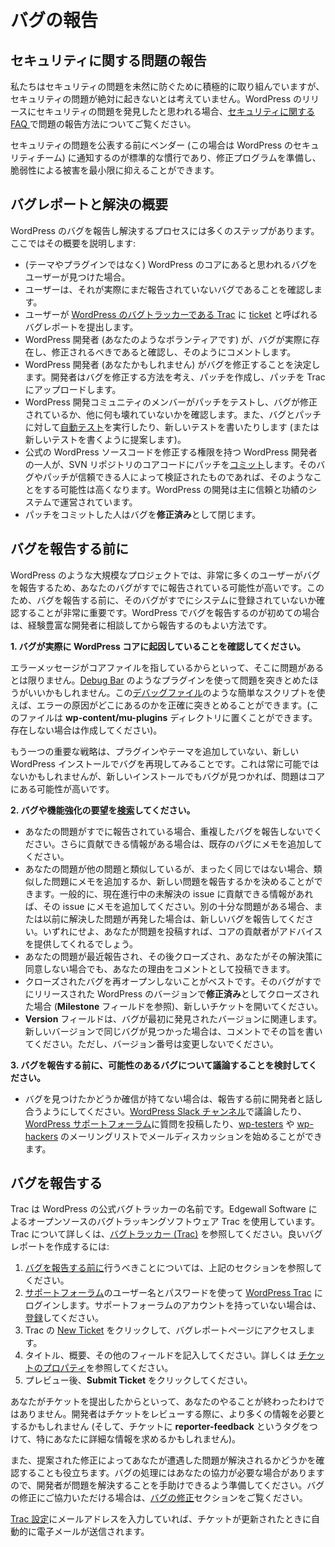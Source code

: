 <!--
# Reporting Bugs
-->

# バグの報告

<!--
## Reporting Security Issues
-->

## セキュリティに関する問題の報告

<!--
While we try to be proactive in preventing security problems, we do not assume they’ll never come up. If you believe you’ve found a security problem in a release of WordPress, please see the [Security FAQ](https://make.wordpress.org/core/handbook/reporting-security-vulnerabilities/) for information on how to report the problem.
-->

私たちはセキュリティの問題を未然に防ぐために積極的に取り組んでいますが、セキュリティの問題が絶対に起きないとは考えていません。WordPress のリリースにセキュリティの問題を発見したと思われる場合、[セキュリティに関する FAQ ](https://make.wordpress.org/core/handbook/reporting-security-vulnerabilities/)で問題の報告方法についてご覧ください。

<!--
It is standard practice to notify the vendor (the WordPress security team, in this case) of a security problem before publicizing, so a fix can be prepared, and public damage due to the vulnerability minimized.
-->

セキュリティの問題を公表する前にベンダー (この場合は WordPress のセキュリティチーム) に通知するのが標準的な慣行であり、修正プログラムを準備し、脆弱性による被害を最小限に抑えることができます。

<!--
## Overview of Bug Reporting and Resolution
-->

## バグレポートと解決の概要

<!--
There are many steps in the process of reporting and resolving a bug in WordPress. Here is an overview:
-->

WordPress のバグを報告し解決するプロセスには多くのステップがあります。ここではその概要を説明します:

<!--
*   A user finds a bug that appears to be in the core of WordPress (not a theme or a plugin).
*   The user confirms it is actually a bug which has not yet been reported.
*   The user submits a bug report, called a [ticket](https://make.wordpress.org/core/handbook/glossary/#ticket), to [Trac, the WordPress Bug Tracker](https://make.wordpress.org/core/handbook/trac/).
*   A WordPress developer (who is a volunteer, like you) confirms that the bug does actually exist, and that it should be fixed, and comments as such.
*   A WordPress developer (which could be you) decides to fix the bug. The developer figures out how to fix the bug, create a patch, and uploads the patch to Trac.
*   Members of the WordPress development community test the patch to see if it fixes the bug, and doesn’t break anything else. They may also run [Automated Tests](https://make.wordpress.org/core/handbook/automated-testing/) against the bug and patch, and write new tests (or suggest new tests be written).
*   One of the WordPress developers with authority to modify the official WordPress source code [commits](https://make.wordpress.org/core/handbook/glossary/#commit-verb) the patch to the core code in the SVN repository. They are more likely to do this if the bug and patch has been verified by someone they trust – WordPress development operates largely on a system of trust and merit.
*   The person who commits the patch closes the bug as **fixed**.
-->

*   (テーマやプラグインではなく) WordPress のコアにあると思われるバグをユーザーが見つけた場合。
*   ユーザーは、それが実際にまだ報告されていないバグであることを確認します。
*   ユーザーが [WordPress のバグトラッカーである Trac](https://make.wordpress.org/core/handbook/trac/) に [ticket](https://make.wordpress.org/core/handbook/glossary/#ticket) と呼ばれるバグレポートを提出します。
*   WordPress 開発者 (あなたのようなボランティアです) が、バグが実際に存在し、修正されるべきであると確認し、そのようにコメントします。
*   WordPress 開発者 (あなたかもしれません) がバグを修正することを決定します。開発者はバグを修正する方法を考え、パッチを作成し、パッチを Trac にアップロードします。
*   WordPress 開発コミュニティのメンバーがパッチをテストし、バグが修正されているか、他に何も壊れていないかを確認します。また、バグとパッチに対して[自動テスト](https://make.wordpress.org/core/handbook/automated-testing/)を実行したり、新しいテストを書いたりします (または新しいテストを書くように提案します)。
*   公式の WordPress ソースコードを修正する権限を持つ WordPress 開発者の一人が、SVN リポジトリのコアコードにパッチを[コミット](https://make.wordpress.org/core/handbook/glossary/#commit-verb)します。そのバグやパッチが信頼できる人によって検証されたものであれば、そのようなことをする可能性は高くなります。WordPress の開発は主に信頼と功績のシステムで運営されています。
*   パッチをコミットした人はバグを**修正済み**として閉じます。

<!--
## Before You Report a Bug
-->

## バグを報告する前に

<!--
With large projects like WordPress, so many users report bugs that there’s a good chance your bug has already been reported. Because of this, it’s very important to check to ensure it’s not already in the system before you submit it. If you are new to reporting bugs in WordPress, it is also a good idea to discuss the issue with more experienced developers before reporting it.
-->

WordPress のような大規模なプロジェクトでは、非常に多くのユーザーがバグを報告するため、あなたのバグがすでに報告されている可能性が高いです。このため、バグを報告する前に、そのバグがすでにシステムに登録されていないか確認することが非常に重要です。WordPress でバグを報告するのが初めての場合は、経験豊富な開発者に相談してから報告するのもよい方法です。

<!--
**1\. Make sure the bug is actually caused by WordPress core.**
-->

**1\. バグが実際に WordPress コアに起因していることを確認してください。**

<!--
Just because an error message points to a core file, doesn’t mean that’s where the problem is. You may want to use a plugin like [Debug Bar](https://wordpress.org/extend/plugins/debug-bar/) to track down the problem. A simple script like this [debugging file](http://gist.github.com/625769) could help you see where exactly the error is coming from. (You can place this file in your **wp-content/mu-plugins** directory; create it if it doesn’t exist.)
-->

エラーメッセージがコアファイルを指しているからといって、そこに問題があるとは限りません。[Debug Bar](https://wordpress.org/extend/plugins/debug-bar/) のようなプラグインを使って問題を突きとめたほうがいいかもしれません。この[デバッグファイル](http://gist.github.com/625769)のような簡単なスクリプトを使えば、エラーの原因がどこにあるのかを正確に突きとめることができます。(このファイルは **wp-content/mu-plugins** ディレクトリに置くことができます。存在しない場合は作成してください)。

<!--
Another key strategy is to try and replicate the bug in a fresh WordPress install with no extra plugins or themes. While this may not always be possible, if you can find it in a fresh install, the issue is much more likely to be in core.
-->

もう一つの重要な戦略は、プラグインやテーマを追加していない、新しい WordPress インストールでバグを再現してみることです。これは常に可能ではないかもしれませんが、新しいインストールでもバグが見つかれば、問題はコアにある可能性が高いです。

<!--
**2\. [Search](https://core.trac.wordpress.org/search) for your bug or enhancement request.**
-->

**2\. バグや機能強化の要望を[検索](https://core.trac.wordpress.org/search)してください。**

<!--
*   If your issue has already been reported, please do not report a duplicate bug. If you have further information to contribute, add a note to the existing bug.
*   If your issue is similar, but not quite the same as another issue, you may decide whether to add a note to the similar issue, or report a new one. In general, if you just have more information to contribute to a current, open issue, simply add a note to that issue. If you have a different enough issue, or if you are experiencing a recurrence of an issue that was previously resolved, report a new bug. Either way, core contributors will offer you guidance once you’ve posted about your issue.
*   If your issue was recently reported and then closed, and you do not agree with the resolution, you can still post comments as to your reasoning.
*   It is best not to re-open bugs that have been closed for some time. If the bug was closed as **fixed** for a version of WordPress that has been released already (see the **Milestone** field), open a new ticket.
*   The **Version** field relates to the version in which the bug was originally discovered. If you’re seeing the same bug in a newer version, mention so in a comment, but please do not change the version number.
-->

*   あなたの問題がすでに報告されている場合、重複したバグを報告しないでください。さらに貢献できる情報がある場合は、既存のバグにメモを追加してください。
*   あなたの問題が他の問題と類似しているが、まったく同じではない場合、類似した問題にメモを追加するか、新しい問題を報告するかを決めることができます。一般的に、現在進行中の未解決の issue に貢献できる情報があれば、その issue にメモを追加してください。別の十分な問題がある場合、または以前に解決した問題が再発した場合は、新しいバグを報告してください。いずれにせよ、あなたが問題を投稿すれば、コアの貢献者がアドバイスを提供してくれるでしょう。
*   あなたの問題が最近報告され、その後クローズされ、あなたがその解決策に同意しない場合でも、あなたの理由をコメントとして投稿できます。
*   クローズされたバグを再オープンしないことがベストです。そのバグがすでにリリースされた WordPress のバージョンで**修正済み**としてクローズされた場合 (**Milestone** フィールドを参照)、新しいチケットを開いてください。
*   **Version** フィールドは、バグが最初に発見されたバージョンに関連します。新しいバージョンで同じバグが見つかった場合は、コメントでその旨を書いてください。ただし、バージョン番号は変更しないでください。

<!--
**3\. Consider discussing a possible bug before reporting it.**
-->

**3\. バグを報告する前に、可能性のあるバグについて議論することを検討してください。**

<!--
*   If you aren’t sure that you’ve found a bug, you should attempt to discuss it with a developer before reporting it. You can discuss your issue on the [WordPress Slack Channel](https://make.wordpress.org/chat/), post a question on the [WordPress Support Forum](https://wordpress.org/support/), or start an email discussion on the [wp-testers](https://codex.wordpress.org/Mailing_Lists#Testers) or [wp-hackers](https://codex.wordpress.org/Mailing_Lists#Hackers) mailing lists.
-->

*   バグを見つけたかどうか確信が持てない場合は、報告する前に開発者と話し合うようにしてください。[WordPress Slack チャンネル](https://make.wordpress.org/chat/)で議論したり、[WordPress サポートフォーラム](https://wordpress.org/support/)に質問を投稿したり、[wp-testers](https://codex.wordpress.org/Mailing_Lists#Testers) や [wp-hackers](https://codex.wordpress.org/Mailing_Lists#Hackers) のメーリングリストでメールディスカッションを始めることができます。

<!--
## Reporting a Bug
-->

## バグを報告する

<!--
Trac is the name of the official WordPress bug tracker. It uses the open source bug tracking software Trac, by Edgewall Software. To learn more about Trac, see [The Bug Tracker (Trac)](https://make.wordpress.org/core/handbook/trac/). To create a good bug report:
-->

Trac は WordPress の公式バグトラッカーの名前です。Edgewall Software によるオープンソースのバグトラッキングソフトウェア Trac を使用しています。Trac について詳しくは、[バグトラッカー (Trac)](https://make.wordpress.org/core/handbook/trac/) を参照してください。良いバグレポートを作成するには:

<!--
1.  Read the section above about what to do [before reporting a bug](#before-you-report-a-bug).
2.  Log onto [WordPress Trac](https://core.trac.wordpress.org/) using your [support forum](https://wordpress.org/support/) username and password. If you don’t have an account at the support forums, you can [register](https://wordpress.org/support/register.php).
3.  Click [New Ticket](https://core.trac.wordpress.org/newticket) in Trac to reach the bug reporting page.
4.  Fill in the title, summary, and other fields. For more, see the section on [Ticket Properties](https://make.wordpress.org/core/handbook/trac/#ticket-properties).
5.  Click **Submit Ticket** after previewing it.
-->

1.  [バグを報告する前に](#before-you-report-a-bug)行うべきことについては、上記のセクションを参照してください。
2.  [サポートフォーラム](https://wordpress.org/support/)のユーザー名とパスワードを使って [WordPress Trac](https://core.trac.wordpress.org/) にログインします。サポートフォーラムのアカウントを持っていない場合は、[登録](https://wordpress.org/support/register.php)してください。
3.  Trac の [New Ticket](https://core.trac.wordpress.org/newticket) をクリックして、バグレポートページにアクセスします。
4.  タイトル、概要、その他のフィールドを記入してください。詳しくは [チケットのプロパティ](https://make.wordpress.org/core/handbook/trac/#ticket-properties)を参照してください。
5.  プレビュー後、**Submit Ticket** をクリックしてください。

<!--
Your involvement doesn’t end after you’ve submitted a ticket. Developers may need more information as they review the ticket (and may specifically request more information from you by tagging the ticket with **reporter-feedback**).
-->

あなたがチケットを提出したからといって、あなたのやることが終わったわけではありません。開発者はチケットをレビューする際に、より多くの情報を必要とするかもしれません (そして、チケットに **reporter-feedback** というタグをつけて、特にあなたに詳細な情報を求めるかもしれません)。

<!--
You can also help by verifying that proposed fixes solve the problem you were experiencing. The processing of your bug may require your participation, so please be willing and prepared to aid the developers in resolving the issue. If you’d like to help fix the bug, see the section on [Fixing Bugs](https://make.wordpress.org/core/handbook/fixing-bugs/).
-->

また、提案された修正によってあなたが遭遇した問題が解決されるかどうかを確認することも役立ちます。バグの処理にはあなたの協力が必要な場合がありますので、開発者が問題を解決することを手助けできるよう準備してください。バグの修正にご協力いただける場合は、[バグの修正](https://make.wordpress.org/core/handbook/fixing-bugs/)セクションをご覧ください。

<!--
You will be automatically emailed when your tickets are updated if you’ve entered your email address in [your Trac preferences](https://core.trac.wordpress.org/prefs).
-->

[Trac 設定](https://core.trac.wordpress.org/prefs)にメールアドレスを入力していれば、チケットが更新されたときに自動的に電子メールが送信されます。
